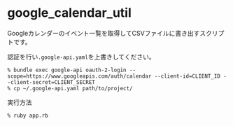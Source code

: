google_calendar_util
====================

Googleカレンダーのイベント一覧を取得してCSVファイルに書き出すスクリプトです。

認証を行い`.google-api.yaml`を上書きしてください。

    % bundle exec google-api oauth-2-login --scope=https://www.googleapis.com/auth/calendar --client-id=CLIENT_ID --client-secret=CLIENT_SECRET
    % cp ~/.google-api.yaml path/to/project/

実行方法

    % ruby app.rb
